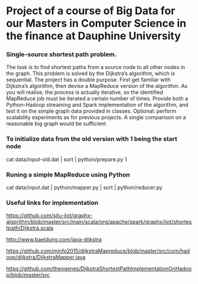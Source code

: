 # Project of a course of Big Data for our Masters in Computer Science in the finance at Dauphine University

### Single-source shortest path problem.
The task is to find shortest paths from a source node to all other nodes in the graph. This problem is solved by the Dijkstra’s algorithm, which is sequential.
The project has a double purpose. First get familiar with Dijkstra’s algorithm, then devise a MapReduce version of the algorithm. As you will realise, the process is actually iterative, so the identified MapReduce job must be iterated a certain number of times.
Provide both a Python-Hadoop streaming and Spark implementation of the algorithm, and test it on the simple graph data provided in classes.
Optional: perform scalability experiments as for previous projects. A single comparison on a reasonable big graph would be sufficient

### To initialize data from the old version with 1 being the start node
cat data/input-old.dat | sort | python/prepare.py 1

### Runing a simple MapReduce using Python
cat data/input.dat | python/mapper.py | sort | python/reducer.py

### Useful links for implementation
https://github.com/sjtu-iiot/graphx-algorithm/blob/master/src/main/scala/org/apache/spark/graphx/iiot/shortestpath/Dijkstra.scala

http://www.baeldung.com/java-dijkstra

https://github.com/minfo2015/dijkstraMapreduce/blob/master/src/com/hadoop/dijkstra/DijkstraMapper.java

https://github.com/theogenes/DijkstraShortestPathImplementationOnHadoop/blob/master/src

